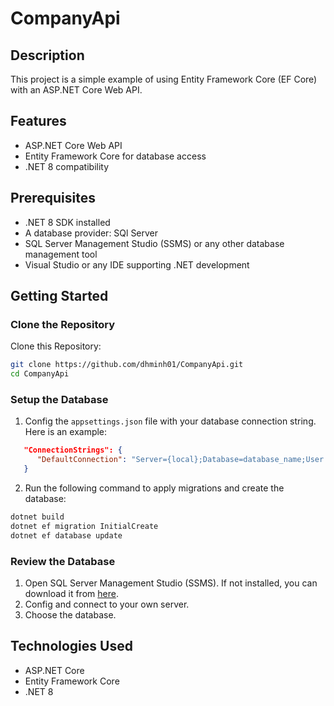 # CompanyApi

## Description

This project is a simple example of using Entity Framework Core (EF Core) with an ASP.NET Core Web API.

## Features

- ASP.NET Core Web API
- Entity Framework Core for database access
- .NET 8 compatibility

## Prerequisites

- .NET 8 SDK installed
- A database provider: SQl Server
- SQL Server Management Studio (SSMS) or any other database management tool
- Visual Studio or any IDE supporting .NET development

## Getting Started

### Clone the Repository

Clone this Repository:

```bash
git clone https://github.com/dhminh01/CompanyApi.git
cd CompanyApi
```

### Setup the Database

1. Config the `appsettings.json` file with your database connection string. Here is an example:

```json
   "ConnectionStrings": {
      "DefaultConnection": "Server={local};Database=database_name;User Id=your_username;Password=your_password;Trusted_Connection=True;MultipleActiveResultSets=true;TrustServerCertificate=True"
   }
```

2. Run the following command to apply migrations and create the database:

```bash
dotnet build
dotnet ef migration InitialCreate
dotnet ef database update
```

### Review the Database

1. Open SQL Server Management Studio (SSMS). If not installed, you can download it from [here](https://learn.microsoft.com/en-us/sql/ssms/download-sql-server-management-studio-ssms).
2. Config and connect to your own server.
3. Choose the database.

## Technologies Used

- ASP.NET Core
- Entity Framework Core
- .NET 8
